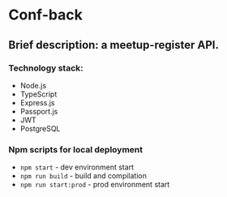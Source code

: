 # Conf-back

## Brief description: a meetup-register API.

### Technology stack:

- Node.js
- TypeScript
- Express.js
- Passport.js
- JWT
- PostgreSQL

### Npm scripts for local deployment

- `npm start` - dev environment start
- `npm run build` - build and compilation
- `npm run start:prod` - prod environment start
